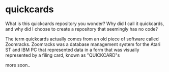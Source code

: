 quickcards
==========

What is this quickcards repository you wonder? Why did I call it quickcards, and why did I choose to create a repository that seemingly has no code?

The term quickcards actually comes from an old piece of software called Zoomracks. Zoomracks was a database management system for the Atari ST and IBM PC that represented data in a form that was visually represented by a filing card, known as "QUICKCARD"s

more soon..